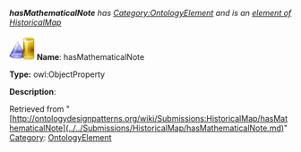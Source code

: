 ___hasMathematicalNote__ has [Category:OntologyElement](../../Category/OntologyElement.md "Category:OntologyElement") and is an [element of](../../Property/ElementOf.md "Property:ElementOf") [HistoricalMap](../../Submissions/HistoricalMap.md "Submissions:HistoricalMap")_


  




[![ObjectProperty](../../images/thumb/c/c3/ObjectProperty.gif/45px-ObjectProperty.gif)](../../Image/ObjectProperty.gif.md "ObjectProperty")
__Name__: hasMathematicalNote 


__Type:__ owl:ObjectProperty 


__Description__: 





Retrieved from "[http://ontologydesignpatterns.org/wiki/Submissions:HistoricalMap/hasMathematicalNote](../../Submissions/HistoricalMap/hasMathematicalNote.md)"
 [Category](http://ontologydesignpatterns.org/wiki/Special:Categories "Special:Categories"): [OntologyElement](../../Category/OntologyElement.md "Category:OntologyElement")